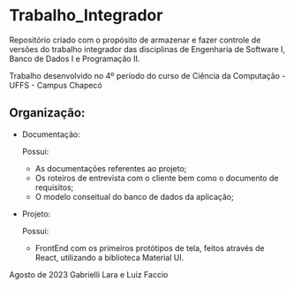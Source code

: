 # Trabalho_Integrador
Repositório criado com o propósito de armazenar e fazer controle de versões do trabalho integrador das disciplinas de Engenharia de Software I, Banco de Dados I e Programação II.

Trabalho desenvolvido no 4º período do curso de Ciência da Computação - UFFS - Campus Chapecó

## Organização:

* Documentação:

  Possui:
  * As documentações referentes ao projeto;
  * Os roteiros de entrevista com o cliente bem como o documento de requisitos;
  * O modelo conseitual do banco de dados da aplicação;

* Projeto:

  Possui:
  * FrontEnd com os primeiros protótipos de tela, feitos através de React, utilizando a biblioteca Material UI.

Agosto de 2023
Gabrielli Lara e Luiz Faccio
